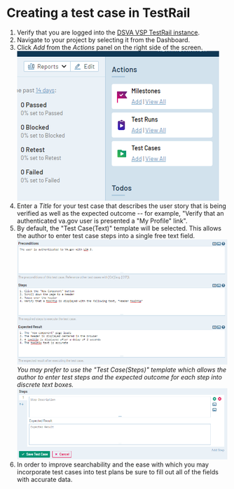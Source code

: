 # Creating a test case in TestRail

1. Verify that you are logged into the [DSVA VSP TestRail instance](https://dsvavsp.testrail.io/).  
1. Navigate to your project by selecting it from the Dashboard.  
1. Click *Add* from the *Actions* panel on the right side of the screen.  
![TestRail add test case screen shot][testrail-add-test-case-add]  
1. Enter a *Title* for your test case that describes the user story that is being verified as well as the expected outcome -- for example, "Verify that an authenticated va.gov user is presented a "My Profile" link".  
1. By default, the "Test Case(Text)" template will be selected.  This allows the author to enter test case steps into a single free text field.  
![TestRail add test case text template screen shot][testrail-add-test-case-text-template]  
*You may prefer to use the "Test Case(Steps)" template which allows the author to enter test steps and the expected outcome for each step into discrete text boxes.*  
![TestRail add test case steps template screen shot][testrail-add-test-case-steps-template]  
1. In order to improve searchability and the ease with which you may incorporate test cases into test plans be sure to fill out all of the fields with accurate data.


[testrail-add-test-case-add]: ../images/testrail-tutorials/add-test-case-add.png
[testrail-add-test-case-text-template]: ../images/testrail-tutorials/add-test-case-text-template.png
[testrail-add-test-case-steps-template]: ../images/testrail-tutorials/add-test-case-steps-template.png
